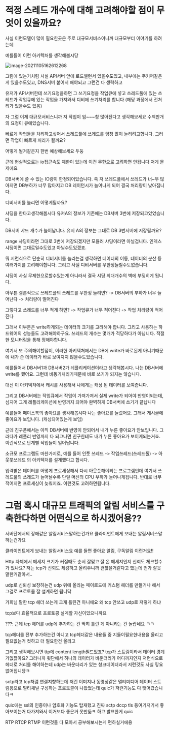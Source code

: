 # 적정 스레드 개수에 대해 고려해야할 점이 무엇이 있을까요?

사실 이런모델이 많이 필요한곳은 주로 대규모서비스이니까 대규모부터 이야기를 하려는데

예를들어 이런 아키텍처를 생각해봅시당

![image-20211105162612268](https://user-images.githubusercontent.com/58545240/140474893-b7175208-38e1-49b4-80ca-a365aee85133.png)

그림에 있는거처럼 사실 API서버 앞에 로드밸런서 있을수도있고, 내부에는 주키퍼같은게 있을수도있고, DNS서버 붙어서 해야되고 그런건 다 생략하고

유저가 API서버한테 쓰기요청을하면 그 쓰기요청을 작업큐에 넣고 쓰레드풀에 있는 쓰레드가 작업큐에 있는 작업을 가져와서 디비에 쓰기처리를 합니다 (해당 과정에서 전처리가 있을수도 있음)

자 그럼 이제 대규모서비스니까 저 작업이 엄~~~청 많아진다고 생각해보세요 수백만개의 요청이 큐에있습니다.

빠르게 작업들을 처리하고싶어서 쓰레드풀에 쓰레드를 엄청 많이 늘리려고합니다. 그러면 작업이 빠르게 처리가 될까요?

어떻게 될거같은지 한번 예상해보세요 두둥

근데 현실적으로는 io접근속도 제한이 있는데 이건 무한으로 고려하면 안됩니다 저게 문제에요



DB서버에 쓸 수 있는 IO량이 한정되어있습니다. 즉 저 쓰레드풀에서 쓰레드가 너~무 많아지면 DB부하가 너무 많아지고 DB 레이턴시가 늘어나게 되어 결국 처리량이 낮아집니다.



디비서버를 늘리면 어떻게될까요?



샤딩을 한다고생각해봅시다 유저A의 정보가 기존에는 DB서버 3번에 저장되고있었습니다.

DB서버 샤드 개수가 늘어납니다. 유저 A의 정보는 그대로 DB 3번서버에 저장될까요?



range 샤딩이라면 그대로 3번에 저장되겠지만 모듈러 샤딩이라면 아닐겁니다. 인덱스 샤딩이면 그대로일수도있고 아닐수도있겠죠.

뭐 저런식으로 단순히 디비서버를 늘리는걸 생각하면 데이터의 이동, 데이터의 분산 등 여러가지를 고려해야합니다. 그리고 사실 디비서버를 무한정늘릴수도없습니다.

샤딩이 사실 무제한으로할수있는게 아니라서 결국 샤딩 최대개수의 벽에 부딪히게 됩니다. 



아무튼 결론적으로 쓰레드풀의 쓰레드를 무한정 늘리면? -> DB서버의 부하가 너무 늘어난다 -> 처리량이 떨어진다

그렇다고 쓰레드를 너무 적게 하면? -> 작업큐가 너무 적어진다 -> 작업 처리량이 적어진다



그래서 이부분은 write하게되는 데이터의 크기를 고려해야 합니다. 그리고 사용하는 하드웨어의 성능들도 고려해야하구요. 쓰레드의 개수는 몇개가 적당하다가 아닙니다. 적절한 모니터링을 통해 정해야합니다.

여기서 또 주의해야할점이, 이러한 아키텍처에서는 DB에 write가 바로된게 아니기때문에 내가 쓴 데이터가 바로 보여지지 않을수도있습니다.

예를들어서 DB서버1과 DB서버2가 레플리케이션이라고 생각해봅시다. 나는 DB서버에 write를 했어요. 그런데 비동기처리기때문에 바로 쓰기가 되지는 않습니다.

대신 이 아키텍처에서 캐시를 사용해서 나에게는 캐싱 된 데이터를 보여줍니다.



그리고 DB서버에는 작업큐에서 작업이 가져가져서 실제 write가 되어야 반영이되는데, 심지어 그게 레플리케이션에 반영까지 되어야 완벽하게 DB서버에 쓰기가 끝납니다

예를들어 페이스북의 좋아요를 생각해봅시다 나는 좋아요를 눌렀어요. 그래서 게시글에 좋아요가 보입니다. (캐싱되어있는게 보임)

근데 친구폰에서는 아직 DB서버에 반영이 안되어서 내가 누른 좋아요가 안보입니다. 그러다가 레플리 반영까지 다 되고나면 친구한테도 내가 누른 좋아요가 보이게되는거죠. 이런식으로 단계별 작업들이 일어납니다.

 

소규모 프로그램도 마찬가지로, 예를 들어
인풋 쓰레드 -> 작업쓰레드(쓰레드풀) -> 아웃풋쓰레드
의 아키텍처를 설계했다고 합시다.

입력받은 데이터를 어떻게 프로세싱해서 다시 아웃풋해야되는 프로그램인데
여기서 쓰레드풀의 쓰레드가 늘어날수록 단일 머신의 CPU 부하가 늘어나게됩니다. 반대로 너무 적어지면 프로세싱이 늦춰지죠. 이런것도 고려하면됩니다.



# 그럼 혹시 대규모 트래픽의 알림 서비스를 구축한다하면 어떤식으로 하시겠어용??

서버단에서의 장애같은 알림서비스말하는건가요 클라이언트에게 보내는 알림서비스말하는건가요

클라이언트에게 보내는 알림서비스요 예를 들면 좋아요 알림, 구독알림 이런거요!!





Http 자체에서 메세지 크기가 커질때도 순서 잘맞고 잘 온 메세지인지 신뢰도 체크할수가 있나요?
저는 tcp가 신뢰도 체킹하고 올려주니까 괜찮을거같다고 했는데 먼가 잘못 말한거같아서..



udp로 신뢰성 보장하는건 udp 위에 올리는 페이로드에 커스텀 헤더를 만들거나 해서 그걸로 프로토콜 잘 설계하면 됩니닼

가희님 말한 tcp 헤더 쓰는게 크게 틀린건 아니에요 왜 tcp 안쓰고 udp로 저렇게 하냐

tcp보다 효율적으로 프로토콩 설계할 자신이있으니까요



???: 근데 tcp 헤더를 udp에 추가하는 건 딱히 틀린 게 아니라는 건 놀랍네요 ㅋㅋ

tcp헤더를 전부 추가하는건 아니고 tcp헤더같은 내용들 중 지들이필요한내용을 올리고 필요없는거 컷하고 더 필요한건 올리고

그리고 생각해보시면 ttp에 content length필드있죠? tcp가 스트림이라서 데이터 경계가없잖아요? 그러니까 윗단에서 하나의 데이터가 바운더리가 어디까지인지 저런식으로 헤더로 처리를 해야하는데 udp는 바운더리가 있는 청크데이터라서 저런것도 사실 핗요없어집니당ㅋ



sctp라고 tcp처럼 연결지향하는데 저런 이미지나 동영상같은 멀티미디어 데이터 스트림용으로 멀티채널 구성하는 프로토콜이 나왔었는데 quic가 저런기능도 다 뺏어갔습니다ㅋ

quic에는 ssl의 인증이나 암호화 기능도 탑재했고 진짜 sctp dccp tls 등여기저기서 좋아보이는거 다가져와서 이거보다 좋은거 못만듦ㅋ 하고 발표한게 quic



RTP RTCP RTMP 이런것들 다 모아서 공부해보시는게 편하실거에용